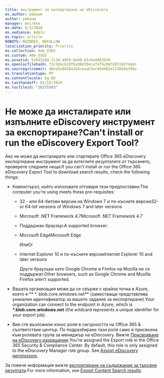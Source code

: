 ```yaml
---
title: инструмент за експортиране на eDiscovery
ms.author: pebaum
author: pebaum
manager: mnirkhe
ms.date: 8/3/2018
ms.audience: Admin
ms.topic: article
ROBOTS: NOINDEX, NOFOLLOW
localization_priority: Priority
ms.collection: Adm_O365
ms.custom: Adm_O365
ms.assetid: b16d310d-1134-4959-be68-d1c0ad463930
ms.openlocfilehash: f3c184cb19f61d8d294cef4f4c06fd972d2fda8c
ms.sourcegitcommit: d6ea5e9458a2b8ceaab3ac4bd483e1130b9a398a
ms.translationtype: MT
ms.contentlocale: bg-BG
ms.lasthandoff: 01/15/2019
ms.locfileid: "28275503"
---
```

# <a name="cant-install-or-run-the-ediscovery-export-tool"></a><span data-ttu-id="69886-102">Не може да инсталирате или изпълните eDiscovery инструмент за експортиране?</span><span class="sxs-lookup"><span data-stu-id="69886-102">Can't install or run the eDiscovery Export Tool?</span></span>

<span data-ttu-id="69886-103">Ако не може да инсталирате или стартирате Office 365 eDiscovery експортиране инструмент за да изтеглите резултатите от търсенето, проверете следните неща:</span><span class="sxs-lookup"><span data-stu-id="69886-103">If you can't install or run the Office 365 eDiscovery Export Tool to download search results, check the following things:</span></span>
  
- <span data-ttu-id="69886-104">Компютърът, който използвате отговаря тези предпоставки:</span><span class="sxs-lookup"><span data-stu-id="69886-104">The computer you're using meets these pre-requisites:</span></span>
    
  - <span data-ttu-id="69886-105">32 - или 64-битови версии на Windows 7 и по-късните версии</span><span class="sxs-lookup"><span data-stu-id="69886-105">32- or 64-bit versions of Windows 7 and later versions</span></span>
    
  - <span data-ttu-id="69886-106">Microsoft .NET Framework 4.7</span><span class="sxs-lookup"><span data-stu-id="69886-106">Microsoft .NET Framework 4.7</span></span>
    
  - <span data-ttu-id="69886-107">Поддържан браузър:</span><span class="sxs-lookup"><span data-stu-id="69886-107">A supported browser:</span></span>
    
  - <span data-ttu-id="69886-108">Microsoft Edge</span><span class="sxs-lookup"><span data-stu-id="69886-108">Microsoft Edge</span></span>
    
    <span data-ttu-id="69886-109">Или</span><span class="sxs-lookup"><span data-stu-id="69886-109">Or</span></span>
    
  - <span data-ttu-id="69886-110">Internet Explorer 10 и по-късните версии</span><span class="sxs-lookup"><span data-stu-id="69886-110">Internet Explorer 10 and later versions</span></span>
    
    <span data-ttu-id="69886-111">Други браузъри като Google Chrome и Firefox на Mozilla не се поддържат.</span><span class="sxs-lookup"><span data-stu-id="69886-111">Other browsers, such as Google Chrome and Mozilla Firefox aren't supported.</span></span>
    
- <span data-ttu-id="69886-112">Вашата организация може да се свърже с крайна точка в Azure, което е \*\* \*. blob.core.windows.net\*\* (заместващи представлява уникален идентификатор за вашето задание за експортиране).</span><span class="sxs-lookup"><span data-stu-id="69886-112">Your organization can connect to the endpoint in Azure, which is **\*.blob.core.windows.net** (the wildcard represents a unique identifier for your export job).</span></span> 
    
- <span data-ttu-id="69886-p101">Вие сте възложили износ роля в сигурността на Office 365 &amp; съответствие център. По подразбиране тази роля само е присвоена към ролевата група за мениджър на eDiscovery. Вижте [Присвояване на eDiscovery разрешения](https://support.office.com/article/assign-ediscovery-permissions-in-the-office-365-security-compliance-center-5b9a067b-9d2e-4aa5-bb33-99d8c0d0b5d7#moreinfo).</span><span class="sxs-lookup"><span data-stu-id="69886-p101">You're assigned the Export role in the Office 365 Security &amp; Compliance Center. By default, this role is only assigned to the eDiscovery Manager role group. See [Assign eDiscovery permissions](https://support.office.com/article/assign-ediscovery-permissions-in-the-office-365-security-compliance-center-5b9a067b-9d2e-4aa5-bb33-99d8c0d0b5d7#moreinfo).</span></span>
    
<span data-ttu-id="69886-116">За повече информация вижте [експортиране на съдържание за търсене резултати](https://support.office.com/article/Export-Content-Search-results-from-the-Office-365-Security-Compliance-Center-ed48d448-3714-4c42-85f5-10f75f6a4278).</span><span class="sxs-lookup"><span data-stu-id="69886-116">For more information, see [Export Content Search results](https://support.office.com/article/Export-Content-Search-results-from-the-Office-365-Security-Compliance-Center-ed48d448-3714-4c42-85f5-10f75f6a4278).</span></span>
  

